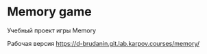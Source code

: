 # Memory game

Учебный проект игры Memory

Рабочая версия https://d-brudanin.git.lab.karpov.courses/memory/